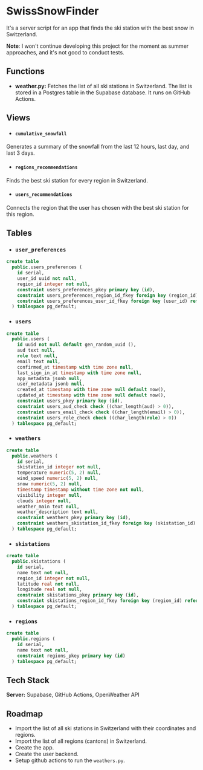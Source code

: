 # SwissSnowFinder

It's a server script for an app that finds the ski station with the best snow in Switzerland.

**Note**: I won't continue developing this project for the moment as summer approaches, and it's not good to conduct tests.

## Functions

- **weather.py:** Fetches the list of all ski stations in Switzerland. The list is stored in a Postgres table in the Supabase database. It runs on GitHub Actions.

## Views

- #### `cumulative_snowfall`
Generates a summary of the snowfall from the last 12 hours, last day, and last 3 days.

- #### `regions_recommendations`
Finds the best ski station for every region in Switzerland.

- #### `users_recommendations`
Connects the region that the user has chosen with the best ski station for this region.

## Tables

- ### `user_preferences`
``` sql
create table
  public.users_preferences (
    id serial,
    user_id uuid not null,
    region_id integer not null,
    constraint users_preferences_pkey primary key (id),
    constraint users_preferences_region_id_fkey foreign key (region_id) references regions (id),
    constraint users_preferences_user_id_fkey foreign key (user_id) references users (id)
  ) tablespace pg_default;
```

- ### `users`
``` sql
create table
  public.users (
    id uuid not null default gen_random_uuid (),
    aud text null,
    role text null,
    email text null,
    confirmed_at timestamp with time zone null,
    last_sign_in_at timestamp with time zone null,
    app_metadata jsonb null,
    user_metadata jsonb null,
    created_at timestamp with time zone null default now(),
    updated_at timestamp with time zone null default now(),
    constraint users_pkey primary key (id),
    constraint users_aud_check check ((char_length(aud) > 0)),
    constraint users_email_check check ((char_length(email) > 0)),
    constraint users_role_check check ((char_length(role) > 0))
  ) tablespace pg_default;
```

- ### `weathers`
``` sql
create table
  public.weathers (
    id serial,
    skistation_id integer not null,
    temperature numeric(5, 2) null,
    wind_speed numeric(5, 2) null,
    snow numeric(5, 2) null,
    timestamp timestamp without time zone not null,
    visibility integer null,
    clouds integer null,
    weather_main text null,
    weather_description text null,
    constraint weathers_pkey primary key (id),
    constraint weathers_skistation_id_fkey foreign key (skistation_id) references skistations (id)
  ) tablespace pg_default;
```

- ### `skistations`
``` sql
create table
  public.skistations (
    id serial,
    name text not null,
    region_id integer not null,
    latitude real not null,
    longitude real not null,
    constraint skistations_pkey primary key (id),
    constraint skistations_region_id_fkey foreign key (region_id) references regions (id)
  ) tablespace pg_default;
```

- ### `regions`
``` sql
create table
  public.regions (
    id serial,
    name text not null,
    constraint regions_pkey primary key (id)
  ) tablespace pg_default;
```
  

## Tech Stack

**Server:** Supabase, GitHub Actions, OpenWeather API

## Roadmap

- Import the list of all ski stations in Switzerland with their coordinates and regions.
- Import the list of all regions (cantons) in Switzerland.
- Create the app.
- Create the user backend.
- Setup github actions to run the `weathers.py`.
